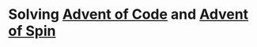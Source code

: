 # Solving [Advent of Code](https://adventofcode.com) and [Advent of Spin](https://www.fermyon.com/blog/advent-of-spin-2023)
